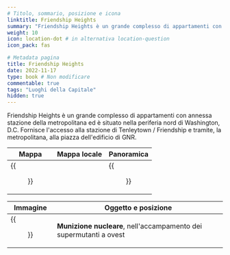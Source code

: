 ```yaml
---
# Titolo, sommario, posizione e icona
linktitle: Friendship Heights
summary: "Friendship Heights è un grande complesso di appartamenti con annessa stazione della metropolitana ed è situato nella periferia nord di Washington, D.C. Fornisce l'accesso alla stazione di Tenleytown / Friendship e tramite, la metropolitana, alla piazza dell'edificio di GNR."
weight: 10
icon: location-dot # in alternativa location-question
icon_pack: fas

# Metadata pagina
title: Friendship Heights
date: 2022-11-17
type: book # Non modificare
commentable: true
tags: "Luoghi della Capitale"
hidden: true
---
```



Friendship Heights è un grande complesso di appartamenti con annessa stazione della metropolitana ed è situato nella periferia nord di Washington, D.C. Fornisce l'accesso alla stazione di Tenleytown / Friendship e tramite, la metropolitana, alla piazza dell'edificio di GNR.

| Mappa | Mappa locale | Panoramica |
| ----- | ------------ | ---------- |
| {{<figure src="Friendship_Heights_loc.webp">}}  |   | {{<figure src="Friendship_Heights.webp">}}  |

| Immagine | Oggetto e posizione |
| -------- | ------------------- |
| {{<figure src="Friendship_Heights_SMC_mini_nuke.webp">}}  |  **Munizione nucleare**, nell'accampamento dei supermutanti a ovest |